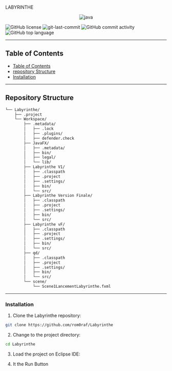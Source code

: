 <br>LABYRINTHE</h1>

<p align="center">
<img src="https://img.shields.io/badge/java-%23ED8B00.svg?style=flat&logo=openjdk&logoColor=white" alt="java" />
</p>
<img src="https://img.shields.io/github/license/rom0raf/Labyrinthe?style=flat&color=5D6D7E" alt="GitHub license" />
<img src="https://img.shields.io/github/last-commit/rom0raf/Labyrinthe?style=flat&color=5D6D7E" alt="git-last-commit" />
<img src="https://img.shields.io/github/commit-activity/m/rom0raf/Labyrinthe?style=flat&color=5D6D7E" alt="GitHub commit activity" />
<img src="https://img.shields.io/github/languages/top/rom0raf/Labyrinthe?style=flat&color=5D6D7E" alt="GitHub top language" />
</div>

---

##  Table of Contents
- [ Table of Contents](#-table-of-contents)
- [ repository Structure](#-repository-structure)
- [ Installation](#-installation)

---

##  Repository Structure

```sh
└── Labyrinthe/
    ├── .project
    └── Workspace/
        ├── .metadata/
        │   ├── .lock
        │   ├── .plugins/
        │   ├── defender.check
        ├── JavaFX/
        │   ├── .metadata/
        │   ├── bin/
        │   ├── legal/
        │   └── lib/
        ├── Labyrinthe V1/
        │   ├── .classpath
        │   ├── .project
        │   ├── .settings/
        │   ├── bin/
        │   └── src/
        ├── Labyrinthe Version Finale/
        │   ├── .classpath
        │   ├── .project
        │   ├── .settings/
        │   ├── bin/
        │   └── src/
        ├── Labyrinthe vF/
        │   ├── .classpath
        │   ├── .project
        │   ├── .settings/
        │   ├── bin/
        │   └── src/
        ├── qd/
        │   ├── .classpath
        │   ├── .project
        │   ├── .settings/
        │   ├── bin/
        │   └── src/
        └── scene/
            └── Scene1LancementLabyrinthe.fxml

```

---

###  Installation

1. Clone the Labyrinthe repository:
```sh
git clone https://github.com/rom0raf/Labyrinthe
```

2. Change to the project directory:
```sh
cd Labyrinthe
```

3. Load the project on Eclipse IDE:

4. It the Run Button


